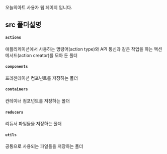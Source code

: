 오늘의아트 사용자 웹 페이지 입니다.

## src 폴더설명
#### `actions`
애플리케이션에서 사용하는 명령어(action type)와 API 통신과 같은 작업을 하는 액션 메서드(action creator)를 모아 둔 폴더
#### `components`
프레젠테이션 컴포넌트를 저장하는 폴더
#### `containers`
컨테이너 컴포넌트를 저장하는 폴더
#### `reducers`
리듀서 파일들을 저장하는 폴더
#### `utils`
공통으로 사용되는 파일들을 저장하는 폴더

